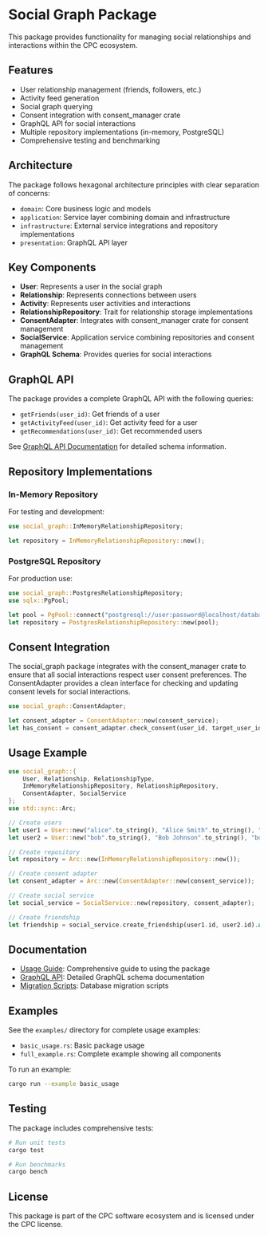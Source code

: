 # Social Graph Package

This package provides functionality for managing social relationships and interactions within the CPC ecosystem.

## Features

- User relationship management (friends, followers, etc.)
- Activity feed generation
- Social graph querying
- Consent integration with consent_manager crate
- GraphQL API for social interactions
- Multiple repository implementations (in-memory, PostgreSQL)
- Comprehensive testing and benchmarking

## Architecture

The package follows hexagonal architecture principles with clear separation of concerns:

- `domain`: Core business logic and models
- `application`: Service layer combining domain and infrastructure
- `infrastructure`: External service integrations and repository implementations
- `presentation`: GraphQL API layer

## Key Components

- **User**: Represents a user in the social graph
- **Relationship**: Represents connections between users
- **Activity**: Represents user activities and interactions
- **RelationshipRepository**: Trait for relationship storage implementations
- **ConsentAdapter**: Integrates with consent_manager crate for consent management
- **SocialService**: Application service combining repositories and consent management
- **GraphQL Schema**: Provides queries for social interactions

## GraphQL API

The package provides a complete GraphQL API with the following queries:

- `getFriends(user_id)`: Get friends of a user
- `getActivityFeed(user_id)`: Get activity feed for a user
- `getRecommendations(user_id)`: Get recommended users

See [GraphQL API Documentation](docs/graphql_api.md) for detailed schema information.

## Repository Implementations

### In-Memory Repository

For testing and development:
```rust
use social_graph::InMemoryRelationshipRepository;

let repository = InMemoryRelationshipRepository::new();
```

### PostgreSQL Repository

For production use:
```rust
use social_graph::PostgresRelationshipRepository;
use sqlx::PgPool;

let pool = PgPool::connect("postgresql://user:password@localhost/database").await?;
let repository = PostgresRelationshipRepository::new(pool);
```

## Consent Integration

The social_graph package integrates with the consent_manager crate to ensure that all social interactions respect user consent preferences. The ConsentAdapter provides a clean interface for checking and updating consent levels for social interactions.

```rust
use social_graph::ConsentAdapter;

let consent_adapter = ConsentAdapter::new(consent_service);
let has_consent = consent_adapter.check_consent(user_id, target_user_id).await?;
```

## Usage Example

```rust
use social_graph::{
    User, Relationship, RelationshipType,
    InMemoryRelationshipRepository, RelationshipRepository,
    ConsentAdapter, SocialService
};
use std::sync::Arc;

// Create users
let user1 = User::new("alice".to_string(), "Alice Smith".to_string(), "alice@example.com".to_string());
let user2 = User::new("bob".to_string(), "Bob Johnson".to_string(), "bob@example.com".to_string());

// Create repository
let repository = Arc::new(InMemoryRelationshipRepository::new());

// Create consent adapter
let consent_adapter = Arc::new(ConsentAdapter::new(consent_service));

// Create social service
let social_service = SocialService::new(repository, consent_adapter);

// Create friendship
let friendship = social_service.create_friendship(user1.id, user2.id).await?;
```

## Documentation

- [Usage Guide](docs/usage_guide.md): Comprehensive guide to using the package
- [GraphQL API](docs/graphql_api.md): Detailed GraphQL schema documentation
- [Migration Scripts](migrations/): Database migration scripts

## Examples

See the `examples/` directory for complete usage examples:

- `basic_usage.rs`: Basic package usage
- `full_example.rs`: Complete example showing all components

To run an example:
```bash
cargo run --example basic_usage
```

## Testing

The package includes comprehensive tests:

```bash
# Run unit tests
cargo test

# Run benchmarks
cargo bench
```

## License

This package is part of the CPC software ecosystem and is licensed under the CPC license.
